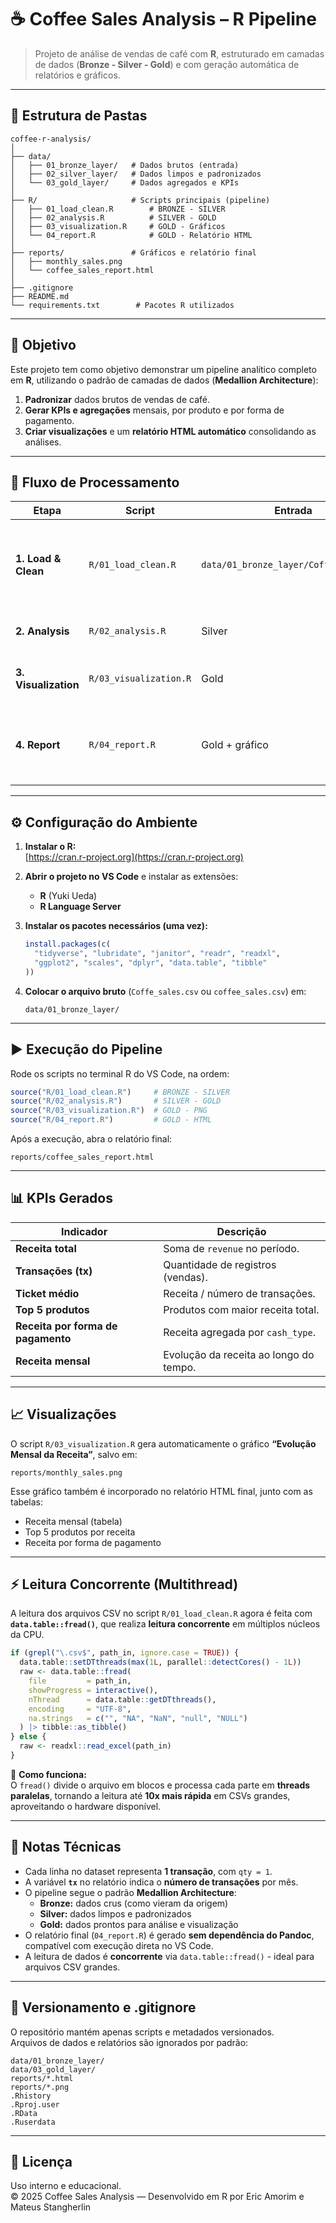 # ☕ Coffee Sales Analysis – R Pipeline

> Projeto de análise de vendas de café com **R**, estruturado em camadas de dados (**Bronze - Silver - Gold**) e com geração automática de relatórios e gráficos.

---

## 📁 Estrutura de Pastas

```
coffee-r-analysis/
│
├── data/
│   ├── 01_bronze_layer/   # Dados brutos (entrada)
│   ├── 02_silver_layer/   # Dados limpos e padronizados
│   └── 03_gold_layer/     # Dados agregados e KPIs
│
├── R/                     # Scripts principais (pipeline)
│   ├── 01_load_clean.R        # BRONZE - SILVER
│   ├── 02_analysis.R          # SILVER - GOLD
│   ├── 03_visualization.R     # GOLD - Gráficos
│   └── 04_report.R            # GOLD - Relatório HTML
│
├── reports/               # Gráficos e relatório final
│   ├── monthly_sales.png
│   └── coffee_sales_report.html
│
├── .gitignore
├── README.md
└── requirements.txt        # Pacotes R utilizados
```

---

## 🚀 Objetivo

Este projeto tem como objetivo demonstrar um pipeline analítico completo em **R**, utilizando o padrão de camadas de dados (**Medallion Architecture**):

1. **Padronizar** dados brutos de vendas de café.  
2. **Gerar KPIs e agregações** mensais, por produto e por forma de pagamento.  
3. **Criar visualizações** e um **relatório HTML automático** consolidando as análises.

---

## 🧩 Fluxo de Processamento

| Etapa | Script | Entrada | Saída | Descrição |
|-------|---------|----------|-------|------------|
| **1. Load & Clean** | `R/01_load_clean.R` | `data/01_bronze_layer/Coffe_sales.csv` | `data/02_silver_layer/coffee_sales_clean.csv` | Leitura concorrente (multithread), limpeza e padronização dos dados brutos. |
| **2. Analysis** | `R/02_analysis.R` | Silver | Gold (`monthly_sales.csv`, `top_products.csv`, `by_payment.csv`, `kpis.csv`) | Cálculo de KPIs e agregações. |
| **3. Visualization** | `R/03_visualization.R` | Gold | `reports/monthly_sales.png` | Criação do gráfico de receita mensal. |
| **4. Report** | `R/04_report.R` | Gold + gráfico | `reports/coffee_sales_report.html` | Gera o relatório HTML final (sem depender de Pandoc). |

---

## ⚙️ Configuração do Ambiente

1. **Instalar o R:**  
   [https://cran.r-project.org](https://cran.r-project.org)

2. **Abrir o projeto no VS Code** e instalar as extensões:
   - **R** (Yuki Ueda)  
   - **R Language Server**

3. **Instalar os pacotes necessários (uma vez):**
   ```r
   install.packages(c(
     "tidyverse", "lubridate", "janitor", "readr", "readxl",
     "ggplot2", "scales", "dplyr", "data.table", "tibble"
   ))
   ```

4. **Colocar o arquivo bruto** (`Coffe_sales.csv` ou `coffee_sales.csv`) em:  
   ```
   data/01_bronze_layer/
   ```

---

## ▶️ Execução do Pipeline

Rode os scripts no terminal R do VS Code, na ordem:

```r
source("R/01_load_clean.R")     # BRONZE - SILVER
source("R/02_analysis.R")       # SILVER - GOLD
source("R/03_visualization.R")  # GOLD - PNG
source("R/04_report.R")         # GOLD - HTML
```

Após a execução, abra o relatório final:

```
reports/coffee_sales_report.html
```

---

## 📊 KPIs Gerados

| Indicador | Descrição |
|------------|------------|
| **Receita total** | Soma de `revenue` no período. |
| **Transações (tx)** | Quantidade de registros (vendas). |
| **Ticket médio** | Receita / número de transações. |
| **Top 5 produtos** | Produtos com maior receita total. |
| **Receita por forma de pagamento** | Receita agregada por `cash_type`. |
| **Receita mensal** | Evolução da receita ao longo do tempo. |

---

## 📈 Visualizações

O script `R/03_visualization.R` gera automaticamente o gráfico **“Evolução Mensal da Receita”**, salvo em:

```
reports/monthly_sales.png
```

Esse gráfico também é incorporado no relatório HTML final, junto com as tabelas:

- Receita mensal (tabela)  
- Top 5 produtos por receita  
- Receita por forma de pagamento  

---

## ⚡ Leitura Concorrente (Multithread)

A leitura dos arquivos CSV no script `R/01_load_clean.R` agora é feita com **`data.table::fread()`**, que realiza **leitura concorrente** em múltiplos núcleos da CPU.

```r
if (grepl("\.csv$", path_in, ignore.case = TRUE)) {
  data.table::setDTthreads(max(1L, parallel::detectCores() - 1L))
  raw <- data.table::fread(
    file         = path_in,
    showProgress = interactive(),
    nThread      = data.table::getDTthreads(),
    encoding     = "UTF-8",
    na.strings   = c("", "NA", "NaN", "null", "NULL")
  ) |> tibble::as_tibble()
} else {
  raw <- readxl::read_excel(path_in)
}
```

🔹 **Como funciona:**  
O `fread()` divide o arquivo em blocos e processa cada parte em **threads paralelas**, tornando a leitura até **10x mais rápida** em CSVs grandes, aproveitando o hardware disponível.

---

## 🧠 Notas Técnicas

- Cada linha no dataset representa **1 transação**, com `qty = 1`.  
- A variável **`tx`** no relatório indica o **número de transações** por mês.  
- O pipeline segue o padrão **Medallion Architecture**:
  - **Bronze:** dados crus (como vieram da origem)
  - **Silver:** dados limpos e padronizados
  - **Gold:** dados prontos para análise e visualização
- O relatório final (`04_report.R`) é gerado **sem dependência do Pandoc**, compatível com execução direta no VS Code.
- A leitura de dados é **concorrente** via `data.table::fread()` - ideal para arquivos CSV grandes.

---

## 🧹 Versionamento e .gitignore

O repositório mantém apenas scripts e metadados versionados.  
Arquivos de dados e relatórios são ignorados por padrão:

```
data/01_bronze_layer/
data/03_gold_layer/
reports/*.html
reports/*.png
.Rhistory
.Rproj.user
.RData
.Ruserdata
```

---

## 📄 Licença

Uso interno e educacional.  
© 2025 Coffee Sales Analysis — Desenvolvido em R por Eric Amorim e Mateus Stangherlin
